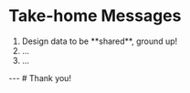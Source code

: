 # Take-home Messages
<ol>
<li>Design data to be **shared**, ground up!</li><!-- .element: class="fragment" data-fragment-index="1" -->
<li>...</li><!-- .element: class="fragment" data-fragment-index="2" -->
<li>...</li><!-- .element: class="fragment" data-fragment-index="3" -->
</ol>
---
# Thank you!
